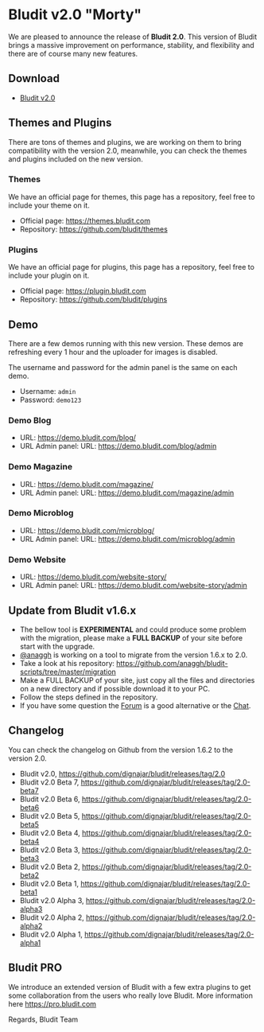 # Bludit v2.0 "Morty"
<!-- date: 2017-10-16 22:00:00 -->

We are pleased to announce the release of **Bludit 2.0**. This version of Bludit brings a massive improvement on performance, stability, and flexibility and there are of course many new features.

<!-- pagebreak -->

## Download
- [Bludit v2.0](https://df6m0u2ovo2fu.cloudfront.net/builds/bludit-v2.0.zip)

## Themes and Plugins
There are tons of themes and plugins, we are working on them to bring compatibility with the version 2.0, meanwhile, you can check the themes and plugins included on the new version.

### Themes
We have an official page for themes, this page has a repository, feel free to include your theme on it.
- Official page: https://themes.bludit.com
- Repository: https://github.com/bludit/themes

### Plugins
We have an official page for plugins, this page has a repository, feel free to include your plugin on it.
- Official page: https://plugin.bludit.com
- Repository: https://github.com/bludit/plugins

## Demo
There are a few demos running with this new version. These demos are refreshing every 1 hour and the uploader for images is disabled.

The username and password for the admin panel is the same on each demo.
- Username: `admin`
- Password: `demo123`

### Demo Blog
- URL: https://demo.bludit.com/blog/
- URL Admin panel: URL: https://demo.bludit.com/blog/admin

### Demo Magazine
- URL: https://demo.bludit.com/magazine/
- URL Admin panel: URL: https://demo.bludit.com/magazine/admin

### Demo Microblog
- URL: https://demo.bludit.com/microblog/
- URL Admin panel: URL: https://demo.bludit.com/microblog/admin

### Demo Website
- URL: https://demo.bludit.com/website-story/
- URL Admin panel: URL: https://demo.bludit.com/website-story/admin

## Update from Bludit v1.6.x
- The bellow tool is **EXPERIMENTAL** and could produce some problem with the migration, please make a **FULL BACKUP** of your site before start with the upgrade.
- [@anaggh](https://github.com/anaggh) is working on a tool to migrate from the version 1.6.x to 2.0.
- Take a look at his repository: https://github.com/anaggh/bludit-scripts/tree/master/migration
- Make a FULL BACKUP of your site, just copy all the files and directories on a new directory and if possible download it to your PC.
- Follow the steps defined in the repository.
- If you have some question the [Forum](https://forum.bludit.org) is a good alternative or the [Chat](https://gitter.im/bludit/support).

## Changelog
You can check the changelog on Github from the version 1.6.2 to the version 2.0.
- Bludit v2.0, https://github.com/dignajar/bludit/releases/tag/2.0
- Bludit v2.0 Beta 7, https://github.com/dignajar/bludit/releases/tag/2.0-beta7
- Bludit v2.0 Beta 6, https://github.com/dignajar/bludit/releases/tag/2.0-beta6
- Bludit v2.0 Beta 5, https://github.com/dignajar/bludit/releases/tag/2.0-beta5
- Bludit v2.0 Beta 4, https://github.com/dignajar/bludit/releases/tag/2.0-beta4
- Bludit v2.0 Beta 3, https://github.com/dignajar/bludit/releases/tag/2.0-beta3
- Bludit v2.0 Beta 2, https://github.com/dignajar/bludit/releases/tag/2.0-beta2
- Bludit v2.0 Beta 1, https://github.com/dignajar/bludit/releases/tag/2.0-beta1
- Bludit v2.0 Alpha 3, https://github.com/dignajar/bludit/releases/tag/2.0-alpha3
- Bludit v2.0 Alpha 2, https://github.com/dignajar/bludit/releases/tag/2.0-alpha2
- Bludit v2.0 Alpha 1, https://github.com/dignajar/bludit/releases/tag/2.0-alpha1

## Bludit PRO
We introduce an extended version of Bludit with a few extra plugins to get some collaboration from the users who really love Bludit.
More information here https://pro.bludit.com

Regards,
Bludit Team
